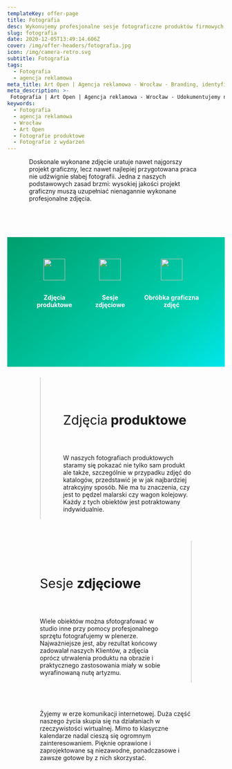 ```yaml
---
templateKey: offer-page
title: Fotografia
desc: Wykonujemy profesjonalne sesje fotograficzne produktów firmowych
slug: fotografia
date: 2020-12-05T13:49:14.606Z
cover: /img/offer-headers/fotografia.jpg
icon: /img/camera-retro.svg
subtitle: Fotografia
tags:
  - Fotografia
  - agencja reklamowa
meta_title: Art Open | Agencja reklamowa - Wrocław - Branding, identyfikacja wizualna, projektowanie graficzne
meta_description: >-
 Fotografia | Art Open | Agencja reklamowa - Wrocław - Udokumentujemy na fotografii twoje produkty, wydarzenia, czy osoby. Stworzymy zdjęcia o niepowtarzalnej atmosferze. Zdjęcia produktowe będą oddawać najlepsze walory Twojego produktu.
keywords:
  - Fotografia
  - agencja reklamowa
  - Wrocław
  - Art Open
  - Fotografie produktowe
  - Fotografie z wydarzeń
---
```

<div style="margin-left:10%;margin-right:10%">
<p>Doskonale wykonane zdjęcie uratuje nawet najgorszy projekt graficzny, lecz nawet najlepiej przygotowana praca nie udźwignie słabej fotografii. Jedna z naszych podstawowych zasad brzmi: wysokiej jakości projekt graficzny muszą uzupełniać nienagannie wykonane profesjonalne zdjęcia.</p>
<br>

</div>

<div style="margin-top:50px;min-height:200px;text-align:center;background-image: linear-gradient(141deg, rgb(0, 158, 108) 0%, rgb(0, 209, 178) 71%, rgb(0, 230, 235) 100%);padding:50px;color:white" class="columns">

<div class="column">
<img src="/img/offer-icons/zdjecia-produktowe.svg" width="50px" />
<br><br>
<p><b>Zdjęcia produktowe</b></p>
</div>

<div class="column">
<img src="/img/offer-icons/sesje-zdjeciowe.svg" width="50px" />
<br><br>
<p><b>Sesje zdjęciowe</b></p>
</div>

<div class="column">
<img src="/img/offer-icons/obrobka-graficzna.svg" width="50px" />
<br><br>
<p><b>Obróbka graficzna zdjęć</b></p>
</div>

</div>

<div class="columns" style="margin-left:10%;margin-right:10%;padding:5%">
<div class="column" style="padding:0px">
<img class="oimg" width="100%" src="https://artopen.pl/images/2020/04/07/zdjecie-pedzle.jpg" />
</div>
<div class="column" style="margin-top:50px;padding-left:30px">
<p style="font-size:30px">Zdjęcia<b> produktowe</b></p>
<br>
<p>
W naszych fotografiach produktowych staramy się pokazać nie tylko sam produkt ale także, szczególnie w przypadku zdjęć do katalogów, przedstawić je w jak najbardziej atrakcyjny sposób. Nie ma tu znaczenia, czy jest to pędzel malarski czy wagon kolejowy. Każdy z tych obiektów jest potraktowany indywidualnie.
</p>
</div>
</div>

<div class="columns" style="margin-left:10%;margin-right:10%;padding:5%">
<div class="column" style="margin-top:50px;padding-right:30px">
<p style="font-size:30px">Sesje <b>zdjęciowe</b></p>
<br>
<p>
Wiele obiektów można sfotografować w studio inne przy pomocy profesjonalnego sprzętu fotografujemy w plenerze. Najważniejsze jest, aby rezultat końcowy zadowalał naszych Klientów, a zdjęcia oprócz utrwalenia produktu na obrazie i praktycznego zastosowania miały w sobie wyrafinowaną nutę artyzmu.</p>
</div>
<div class="column" style="padding:0px">
<img class="oimg" width="100%" src="https://artopen.pl/images/2020/04/20/sesje-zdjeciowe.jpg" />
</div>
</div>


<div class="columns" style="margin-left:10%;margin-right:10%;padding:5%">
<p>
Żyjemy w erze komunikacji internetowej. Duża część naszego życia skupia się na działaniach w rzeczywistości wirtualnej. Mimo to klasyczne kalendarze nadal cieszą się ogromnym zainteresowaniem. Pięknie oprawione i zaprojektowane są niezawodne, ponadczasowe i zawsze gotowe by z nich skorzystać.
</p>
</div>
